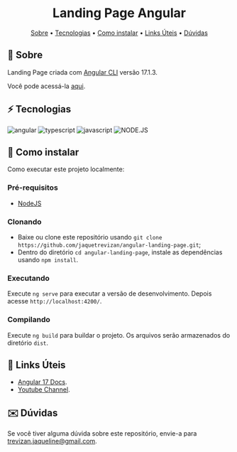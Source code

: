 [JAVASCRIPT__BADGE]: https://img.shields.io/badge/JavaScript-F7DF1E?style=for-the-badge&logo=javascript&logoColor=black
[TYPESCRIPT__BADGE]: https://img.shields.io/badge/TypeScript-007ACC?style=for-the-badge&logo=typescript&logoColor=white
[ANGULAR__BADGE]: https://img.shields.io/badge/Angular-DD0031?style=for-the-badge&logo=angular&logoColor=fff
[NODE.JS__BADGE]: https://img.shields.io/badge/Node.js-339933?style=for-the-badge&logo=node.js&logoColor=white


<h1 align="center" style="font-weight: bold;">Landing Page Angular</h1>

<p align="center">
 <a href="#about">Sobre</a> • 
 <a href="#technologies">Tecnologias</a> • 
 <a href="#started">Como instalar</a>  • 
 <a href="#links">Links Úteis</a> •
 <a href="#questions">Dúvidas</a>
</p>

<h2 id="about">📌 Sobre</h2>

Landing Page criada com [Angular CLI](https://github.com/angular/angular-cli) versão 17.1.3.

Você pode acessá-la [aqui](https://angular-landingpage.netlify.app/).

<h2 id="technologies">⚡️ Tecnologias</h2>

![angular][ANGULAR__BADGE] ![typescript][TYPESCRIPT__BADGE] ![javascript][JAVASCRIPT__BADGE] ![NODE.JS][NODE.JS__BADGE]

<h2 id="started">🚀 Como instalar</h2>

Como executar este projeto localmente:

<h3>Pré-requisitos</h3>

- [NodeJS](https://nodejs.org/en)

<h3>Clonando</h3>

- Baixe ou clone este repositório usando `git clone https://github.com/jaquetrevizan/angular-landing-page.git`;
- Dentro do diretório `cd angular-landing-page`, instale as dependências usando `npm install`.

<h3>Executando</h3>

Execute `ng serve` para executar a versão de desenvolvimento. Depois acesse `http://localhost:4200/`.

<h3>Compilando</h3>

Execute `ng build` para buildar o projeto. Os arquivos serão armazenados do diretório `dist`.

<h2 id="links">🔗 Links Úteis</h2>

- [Angular 17 Docs](https://angular.dev/).
- [Youtube Channel](https://www.youtube.com/live/O26fDEnAukY?si=8OjYdSyhlAuNUSa_).

<h2 id="questions">✉️ Dúvidas</h2>

Se você tiver alguma dúvida sobre este repositório, envie-a para trevizan.jaqueline@gmail.com.

